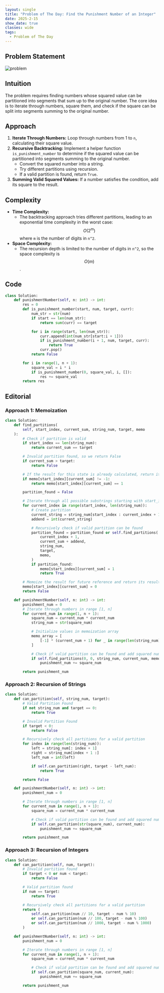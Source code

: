 ```yaml
---
layout: single
title: "Problem of The Day: Find the Punishment Number of an Integer"
date: 2025-2-15
show_date: true
classes: wide
tags:
  - Problem of The Day
---
```


## Problem Statement

![problem](/assets/images/2025-02-15_13-43-24-problem-2698.jpg)

## Intuition

The problem requires finding numbers whose squared value can be partitioned into segments that sum up to the original number. The core idea is to iterate through numbers, square them, and check if the square can be split into segments summing to the original number.

## Approach

1. **Iterate Through Numbers:** Loop through numbers from 1 to `n`, calculating their square value.
2. **Recursive Backtracking:** Implement a helper function `is_punishment_number` to determine if the squared value can be partitioned into segments summing to the original number.
   - Convert the squared number into a string.
   - Try different partitions using recursion.
   - If a valid partition is found, return `True`.
3. **Summing Valid Squared Values:** If a number satisfies the condition, add its square to the result.

## Complexity

- **Time Complexity:**
  - The backtracking approach tries different partitions, leading to an exponential time complexity in the worst case: $$O(2^m)$$ where `m` is the number of digits in `n^2`.
- **Space Complexity:**
  - The recursion depth is limited to the number of digits in `n^2`, so the space complexity is $$O(m)$$.

## Code

```python
class Solution:
    def punishmentNumber(self, n: int) -> int:
        res = 0
        def is_punishment_number(start, num, target, curr):
            num_str = str(num)
            if start == len(num_str):
                return sum(curr) == target

            for i in range(start, len(num_str)):
                curr.append(int(num_str[start:i + 1]))
                if is_punishment_number(i + 1, num, target, curr):
                    return True
                curr.pop()
            return False

        for i in range(1, n + 1):
            square_val = i * i
            if is_punishment_number(0, square_val, i, []):
                res += square_val
        return res
```

## Editorial

### Approach 1: Memoization

```python
class Solution:
    def find_partitions(
        self, start_index, current_sum, string_num, target, memo
    ):
        # Check if partition is valid
        if start_index == len(string_num):
            return current_sum == target

        # Invalid partition found, so we return False
        if current_sum > target:
            return False

        # If the result for this state is already calculated, return it
        if memo[start_index][current_sum] != -1:
            return memo[start_index][current_sum] == 1

        partition_found = False

        # Iterate through all possible substrings starting with start_index
        for current_index in range(start_index, len(string_num)):
            # Create partition
            current_string = string_num[start_index : current_index + 1]
            addend = int(current_string)

            # Recursively check if valid partition can be found
            partition_found = partition_found or self.find_partitions(
                current_index + 1,
                current_sum + addend,
                string_num,
                target,
                memo,
            )
            if partition_found:
                memo[start_index][current_sum] = 1
                return True

        # Memoize the result for future reference and return its result
        memo[start_index][current_sum] = 0
        return False

    def punishmentNumber(self, n: int) -> int:
        punishment_num = 0
        # Iterate through numbers in range [1, n]
        for current_num in range(1, n + 1):
            square_num = current_num * current_num
            string_num = str(square_num)

            # Initialize values in memoization array
            memo_array = [
                [-1] * (current_num + 1) for _ in range(len(string_num))
            ]

            # Check if valid partition can be found and add squared number if so
            if self.find_partitions(0, 0, string_num, current_num, memo_array):
                punishment_num += square_num

        return punishment_num
```

### Approach 2: Recursion of Strings

```python
class Solution:
    def can_partition(self, string_num, target):
        # Valid Partition Found
        if not string_num and target == 0:
            return True

        # Invalid Partition Found
        if target < 0:
            return False

        # Recursively check all partitions for a valid partition
        for index in range(len(string_num)):
            left = string_num[: index + 1]
            right = string_num[index + 1 :]
            left_num = int(left)

            if self.can_partition(right, target - left_num):
                return True

        return False

    def punishmentNumber(self, n: int) -> int:
        punishment_num = 0

        # Iterate through numbers in range [1, n]
        for current_num in range(1, n + 1):
            square_num = current_num * current_num

            # Check if valid partition can be found and add squared number if so
            if self.can_partition(str(square_num), current_num):
                punishment_num += square_num

        return punishment_num
```

### Approach 3: Recursion of Integers

```python
class Solution:
    def can_partition(self, num, target):
        # Invalid partition found
        if target < 0 or num < target:
            return False

        # Valid partition found
        if num == target:
            return True

        # Recursively check all partitions for a valid partition
        return (
            self.can_partition(num // 10, target - num % 10)
            or self.can_partition(num // 100, target - num % 100)
            or self.can_partition(num // 1000, target - num % 1000)
        )

    def punishmentNumber(self, n: int) -> int:
        punishment_num = 0

        # Iterate through numbers in range [1, n]
        for current_num in range(1, n + 1):
            square_num = current_num * current_num

            # Check if valid partition can be found and add squared number if so
            if self.can_partition(square_num, current_num):
                punishment_num += square_num

        return punishment_num
```
